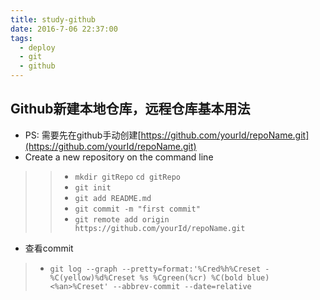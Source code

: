 ```yaml
---
title: study-github
date: 2016-7-06 22:37:00
tags: 
  - deploy 
  - git 
  - github
---
```


Github新建本地仓库，远程仓库基本用法
--------------
- PS: 需要先在github手动创建[https://github.com/yourId/repoName.git](https://github.com/yourId/repoName.git)
- Create a new repository on the command line
>>- `mkdir gitRepo` `cd gitRepo`
>>- `git init `
>>- `git add README.md`
>>- `git commit -m "first commit"`
>>- `git remote add origin https://github.com/yourId/repoName.git`
- 查看commit
>- `git log --graph --pretty=format:'%Cred%h%Creset -%C(yellow)%d%Creset %s %Cgreen(%cr) %C(bold blue)<%an>%Creset' --abbrev-commit --date=relative` 
